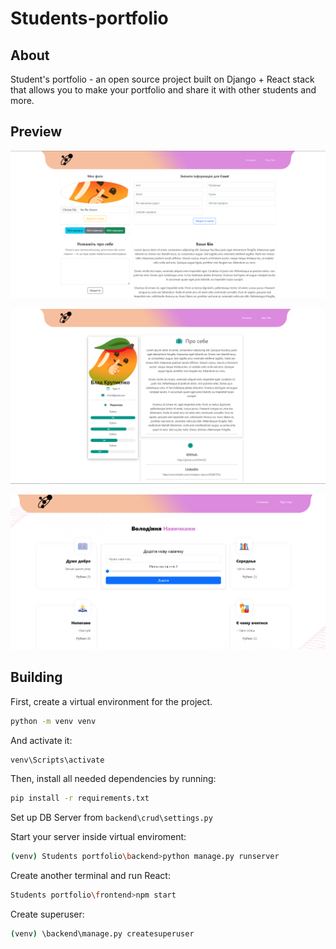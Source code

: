 # Students-portfolio

## About

Student's portfolio - an open source project built on Django + React stack that allows you to make your portfolio and share it with other students and more.

## Preview

![Profile Page](./frontend/public/assets/images/Screenshot_1.png)

![Summary Page](./frontend/public/assets/images/Screenshot_2.png)

![Skills Page](./frontend/public/assets/images/Screenshot_3.png)

## Building

First, create a virtual environment for the project.

```bash
python -m venv venv
```

And activate it:

```bash
venv\Scripts\activate
```

Then, install all needed dependencies by running:

```bash
pip install -r requirements.txt
```

Set up DB Server from `backend\crud\settings.py`

Start your server inside virtual enviroment:

```bash
(venv) Students portfolio\backend>python manage.py runserver
```

Create another terminal and run React:

```bash
Students portfolio\frontend>npm start
```

Create superuser:

```bash
(venv) \backend\manage.py createsuperuser
```
